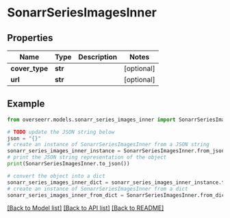 # SonarrSeriesImagesInner


## Properties

Name | Type | Description | Notes
------------ | ------------- | ------------- | -------------
**cover_type** | **str** |  | [optional] 
**url** | **str** |  | [optional] 

## Example

```python
from overseerr.models.sonarr_series_images_inner import SonarrSeriesImagesInner

# TODO update the JSON string below
json = "{}"
# create an instance of SonarrSeriesImagesInner from a JSON string
sonarr_series_images_inner_instance = SonarrSeriesImagesInner.from_json(json)
# print the JSON string representation of the object
print(SonarrSeriesImagesInner.to_json())

# convert the object into a dict
sonarr_series_images_inner_dict = sonarr_series_images_inner_instance.to_dict()
# create an instance of SonarrSeriesImagesInner from a dict
sonarr_series_images_inner_from_dict = SonarrSeriesImagesInner.from_dict(sonarr_series_images_inner_dict)
```
[[Back to Model list]](../README.md#documentation-for-models) [[Back to API list]](../README.md#documentation-for-api-endpoints) [[Back to README]](../README.md)


